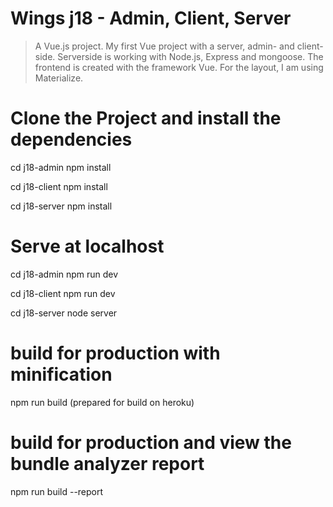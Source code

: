 # Wings j18 - Admin, Client, Server


> A Vue.js project. My first Vue project with a server, admin- and client-side. 
Serverside is working with Node.js, Express and mongoose.
The frontend is created with the framework Vue.
For the layout, I am using Materialize.

# Clone the Project and install the dependencies
cd j18-admin
npm install

cd j18-client
npm install

cd j18-server
npm install

# Serve at localhost
cd j18-admin
npm run dev

cd j18-client
npm run dev

cd j18-server
node server

# build for production with minification
npm run build (prepared for build on heroku)

# build for production and view the bundle analyzer report
npm run build --report
